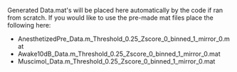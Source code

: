Generated Data.mat's will be placed here automatically by the code if ran from scratch. If you would like to use the pre-made mat files place the following here:

- AnesthetizedPre_Data.m_Threshold_0.25_Zscore_0_binned_1_mirror_0.mat
- Awake10dB_Data.m_Threshold_0.25_Zscore_0_binned_1_mirror_0.mat
- Muscimol_Data.m_Threshold_0.25_Zscore_0_binned_1_mirror_0.mat
